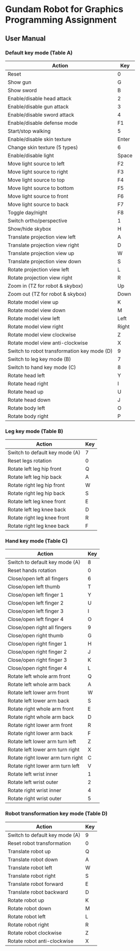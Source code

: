 # Gundam Robot for Graphics Programming Assignment

## User Manual
### Default key mode (Table A)
| Action                                      | Key   |
| ------------------------------------------- | ----- |
| Reset                                       | 0     |
| Show gun                                    | G     |
| Show sword                                  | B     |
| Enable/disable head attack                  | 2     |
| Enable/disable gun attack                   | 3     |
| Enable/disable sword attack                 | 4     |
| Enable/disable defense mode                 | F1    |
| Start/stop walking                          | 5     |
| Enable/disable skin texture                 | Enter |
| Change skin texture (5 types)               | 6     |
| Enable/disable light                        | Space |
| Move light source to left                   | F2    |
| Move light source to right                  | F3    |
| Move light source to top                    | F4    |
| Move light source to bottom                 | F5    |
| Move light source to front                  | F6    |
| Move light source to back                   | F7    |
| Toggle day/night                            | F8    |
| Switch ortho/perspective                    | 1     |
| Show/hide skybox                            | H     |
| Translate projection view left              | A     |
| Translate projection view right             | D     |
| Translate projection view up                | W     |
| Translate projection view down              | S     |
| Rotate projection view left                 | L     |
| Rotate projection view right                | R     |
| Zoom in (TZ for robot & skybox)             | Up    |
| Zoom out (TZ for robot & skybox)            | Down  |
| Rotate model view up                        | K     |
| Rotate model view down                      | M     |
| Rotate model view left                      | Left  |
| Rotate model view right                     | Right |
| Rotate model view clockwise                 | Z     |
| Rotate model view anti-clockwise            | X     |
| Switch to robot transformation key mode (D) | 9     |
| Switch to leg key mode (B)                  | 7     |
| Switch to hand key mode (C)                 | 8     |
| Rotate head left                            | Y     |
| Rotate head right                           | I     |
| Rotate head up                              | U     |
| Rotate head down                            | J     |
| Rotate body left                            | O     |
| Rotate body right                           | P     |

### Leg key mode (Table B)
| Action                                      | Key   |
| ------------------------------------------- | ----- |
| Switch to default key mode (A)              | 7     |
| Reset legs rotation                         | 0     |
| Rotate left leg hip front                   | Q     |
| Rotate left leg hip back                    | A     |
| Rotate right leg hip front                  | W     |
| Rotate right leg hip back                   | S     |
| Rotate left leg knee front                  | E     |
| Rotate left leg knee back                   | D     |
| Rotate right leg knee front                 | R     |
| Rotate right leg knee back                  | F     |

### Hand key mode (Table C)
| Action                                      | Key   |
| ------------------------------------------- | ----- |
| Switch to default key mode (A)              | 8     |
| Reset hands rotation                        | 0     |
| Close/open left all fingers                 | 6     |
| Close/open left thumb                       | T     |
| Close/open left finger 1                    | Y     |
| Close/open left finger 2                    | U     |
| Close/open left finger 3                    | I     |
| Close/open left finger 4                    | O     |
| Close/open right all fingers                | 9     |
| Close/open right thumb                      | G     |
| Close/open right finger 1                   | H     |
| Close/open right finger 2                   | J     |
| Close/open right finger 3                   | K     |
| Close/open right finger 4                   | L     |
| Rotate left whole arm front                 | Q     |
| Rotate left whole arm back                  | A     |
| Rotate left lower arm front                 | W     |
| Rotate left lower arm back                  | S     |
| Rotate right whole arm front                | E     |
| Rotate right whole arm back                 | D     |
| Rotate right lower arm front                | R     |
| Rotate right lower arm back                 | F     |
| Rotate left lower arm turn left             | Z     |
| Rotate left lower arm turn right            | X     |
| Rotate right lower arm turn right           | C     |
| Rotate right lower arm turn left            | V     |
| Rotate left wrist inner                     | 1     |
| Rotate left wrist outer                     | 2     |
| Rotate right wrist inner                    | 4     |
| Rotate right wrist outer                    | 5     |

### Robot transformation key mode (Table D)
| Action                                      | Key   |
| ------------------------------------------- | ----- |
| Switch to default key mode (A)              | 9     |
| Reset robot transformation                  | 0     |
| Translate robot up                          | Q     |
| Translate robot down                        | A     |
| Translate robot left                        | W     |
| Translate robot right                       | S     |
| Translate robot forward                     | E     |
| Translate robot backward                    | D     |
| Rotate robot up                             | K     |
| Rotate robot down                           | M     |
| Rotate robot left                           | L     |
| Rotate robot right                          | R     |
| Rotate robot clockwise                      | Z     |
| Rotate robot anti-clockwise                 | X     |
